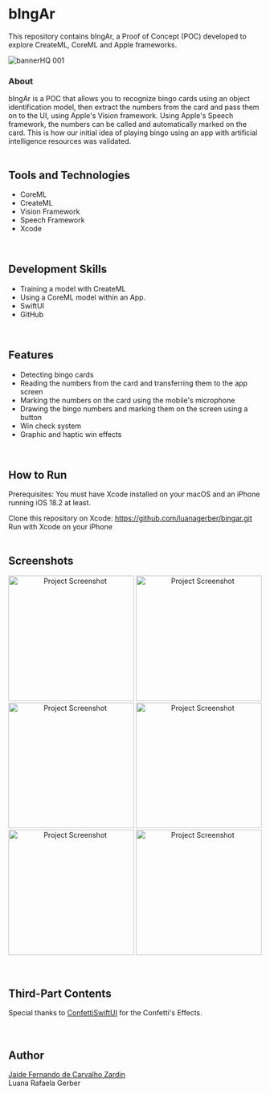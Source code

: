 # bIngAr
This repository contains bIngAr, a Proof of Concept (POC) developed to explore CreateML, CoreML and Apple frameworks.<br>

![bannerHQ 001](https://github.com/user-attachments/assets/f1633669-ac15-4128-8ca9-08ff3a7fb16e)

### About
bIngAr is a POC that allows you to recognize bingo cards using an object identification model, then extract the numbers from the card and pass them on to the UI, using Apple's Vision framework. Using Apple's Speech framework, the numbers can be called and automatically marked on the card. This is how our initial idea of playing bingo using an app with artificial intelligence resources was validated.<br>
<br>

## Tools and Technologies
- CoreML
- CreateML
- Vision Framework
- Speech Framework
- Xcode
<br>

## Development Skills
- Training a model with CreateML
- Using a CoreML model within an App.
- SwiftUI
- GitHub
<br>

## Features
- Detecting bingo cards
- Reading the numbers from the card and transferring them to the app screen
- Marking the numbers on the card using the mobile's microphone
- Drawing the bingo numbers and marking them on the screen using a button
- Win check system
- Graphic and haptic win effects
<br>

## How to Run
Prerequisites: You must have Xcode installed on your macOS and an iPhone running iOS 18.2 at least.

Clone this repository on Xcode: https://github.com/luanagerber/bingar.git<br>
Run with Xcode on your iPhone
<br>
<br>

## Screenshots
<p align="center">
<img alt="Project Screenshot" width="250" src="https://github.com/user-attachments/assets/addeb86c-028a-4cb3-a963-7221bdc4afa3">
<img alt="Project Screenshot" width="250" src="https://github.com/user-attachments/assets/b61e0f5e-d306-47e4-b19b-f1cb52651d9b">
<img alt="Project Screenshot" width="250" src="https://github.com/user-attachments/assets/2aeba20f-67be-43a2-b100-f49c29a96587">
<img alt="Project Screenshot" width="250" src="https://github.com/user-attachments/assets/dfc51fd5-379a-44fb-bd1b-ca72c910e86d">
<img alt="Project Screenshot" width="250" src="https://github.com/user-attachments/assets/4278aaa5-efaa-4e99-94bd-aac5f55df7de">
<img alt="Project Screenshot" width="250" src="https://github.com/user-attachments/assets/056d62c8-1d9f-4c23-b505-4944db6d7430">
</p>
<br>

## Third-Part Contents
Special thanks to <a href="https://github.com/simibac/ConfettiSwiftUI" target="_blank">ConfettiSwiftUI</a> for the Confetti's Effects.<br>
<br>
<br>

## Author
<a href="https://github.com/JaideZrdn" target="_blank">Jaide Fernando de Carvalho Zardin</a><br>
Luana Rafaela Gerber<br>
